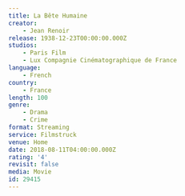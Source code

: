 ```yaml
---
title: La Bête Humaine
creator:
    - Jean Renoir
release: 1938-12-23T00:00:00.000Z
studios:
    - Paris Film
    - Lux Compagnie Cinématographique de France
language:
    - French
country:
    - France
length: 100
genre:
    - Drama
    - Crime
format: Streaming
service: Filmstruck
venue: Home
date: 2018-08-11T04:00:00.000Z
rating: '4'
revisit: false
media: Movie
id: 29415
---
```



